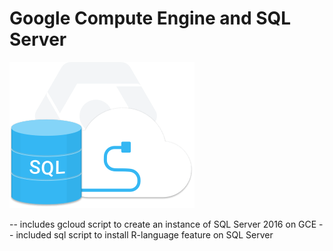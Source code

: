 # Google Compute Engine and SQL Server

![Demo scripts for SQL Server 2016 on GCE](https://github.com/GoogleDeveloperExperts/sql-server-on-gce/blob/master/SQL-on-GCP.png)

-- includes gcloud script to create an instance of SQL Server 2016 on GCE
-- included sql script to install R-language feature on SQL Server
